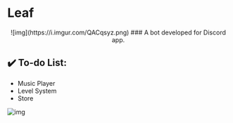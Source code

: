 # Leaf
<p align="center">
![img](https://i.imgur.com/QACqsyz.png)
### A bot developed for Discord app.
</p>

## :heavy_check_mark: To-do List:
* Music Player
* Level System
* Store

![img](https://i.imgur.com/wkBRfd9.png)
